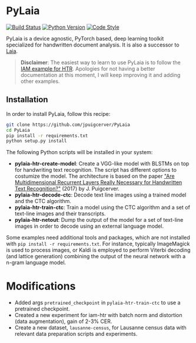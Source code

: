 # PyLaia

[![Build Status](https://travis-ci.com/jpuigcerver/PyLaia.svg?token=HF64eTvPxEUcjjUPXpgm&branch=master)](https://travis-ci.com/jpuigcerver/PyLaia)
[![Python Version](https://img.shields.io/badge/python-3.5%2C%203.6%2C%203.7-blue.svg)](https://www.python.org/)
[![Code Style](https://img.shields.io/badge/code%20style-black-000000.svg)](https://github.com/ambv/black)

PyLaia is a device agnostic, PyTorch based, deep learning toolkit specialized
for handwritten document analysis. It is also a successor to
[Laia](https://github.com/jpuigcerver/Laia).

> **Disclaimer**: The easiest way to learn to use PyLaia is to follow the
> [IAM example for HTR](egs/iam-htr). Apologies for not having a better
> documentation at this moment, I will keep improving it and adding other
> examples.

## Installation

In order to install PyLaia, follow this recipe:

```bash
git clone https://github.com/jpuigcerver/PyLaia
cd PyLaia
pip install -r requirements.txt
python setup.py install
```

The following Python scripts will be installed in your system:

- **pylaia-htr-create-model**: Create a VGG-like model with BLSTMs on top for
  handwriting text recognition. The script has different options to costumize
  the model. The architecture is based on the paper ["Are Multidimensional
  Recurrent Layers Really Necessary for Handwritten Text Recognition?"](https://ieeexplore.ieee.org/document/8269951)
  (2017) by J. Puigcerver.
- **pylaia-htr-decode-ctc**: Decode text line images using a trained model and
  the CTC algorithm.
- **pylaia-htr-train-ctc**: Train a model using the CTC algorithm and a set of
  text-line images and their transcripts.
- **pylaia-htr-netout**: Dump the output of the model for a set of text-line images
  in order to decode using an external language model.

Some examples need additional tools and packages, which are not installed
with `pip install -r requirements.txt`.
For instance, typically ImageMagick is used to process images, or Kaldi
is employed to perform Viterbi decoding (and lattice generation) combining
the output of the neural network with a n-gram language model.

# Modifications

- Added args `pretrained_checkpoint` in `pylaia-htr-train-ctc` to use a pretrained checkpoint.
- Created a new experiment for iam-htr with batch norm and distortion (data augmentation), gain of 2-3% CER.
- Create a new dataset, `lausanne-census`, for Lausanne census data with relevant data preparation scripts and experiments.

